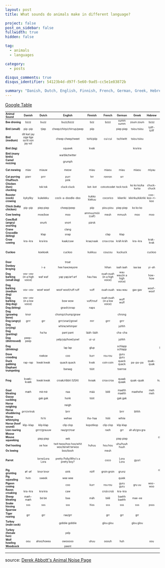 ```yaml
---
layout: post
title: What sounds do animals make in different language?

project: false
post_on_sidebar: false
fullwidth: true
hidden: false

tag:
  - animals
  - languages

category:
  - posts

disqus_comments: true
disqus_identifier: 54123b4d-d97f-5e60-9ad5-cc5e1e83872b

summary: "Danish, Dutch, English, Finnish, French, German, Greek, Hebrew, Hungarian, Italian, Japanese, Portugese, Russian, Spanish, Swedish, Turkish, Urdu."
---
```


[Google Table](https://docs.google.com/spreadsheets/d/1mhvi_kic2xLEdFE-sJKnJCNJYyRlj1NMjUGVWVhhCYY/edit?usp=sharing)

<style>
table {
  font-size: 60%;
}

td {
  padding: .05rem .1rem;
}
th {
  padding: .05rem .1rem;
}
</style>

|**Animal Sound**              | Danish                      | Dutch           | English                       | Finnish          | French                      | German                   | Greek             | Hebrew         | Hungarian                | Italian              | Japanese                       | Portugese | Russian           | Spanish                           | Swedish        | Turkish                                                 | Urdu           |
|:-----------------------------|:---------------------------:|:---------------:|:-----------------------------:|:----------------:|:---------------------------:|:------------------------:|:-----------------:|:--------------:|:------------------------:|:--------------------:|:------------------------------:|:---------:|:-----------------:|:---------------------------------:|:--------------:|:-------------------------------------------------------:|:--------------:|
|**Bee droning**               | bzzz                        | buzz            | buzz/bzzz                     | bzz              | bzzz                        | summ summ                | zoum zoum         | bzzz           | bzzz                     | zzzz                 | boon boon                      |           | zh-zh-zh          | bzzz                              | buzz buzz      | vizzz                                                   | bzzz           |
|**Bird (small)**              | pip-pip                     | tjiep           | cheep/chirp/chirrup/peep      | piip             |                             | piep piep                | tsiou tsiou       | tziff-tziff    | csip-csirip              | chip                 | pee pee/pii pii                |           | fiyt-fiyt         |                                   | pip-pip        | jiyk jiyk                                               |                |
|**Bird (medium)**             | dit kari jay sige lige sa tit son jay vol |   | cheep cheep/tweet             | tsirk/piip       | cui cui                     | tschiwitt                | tsiou tsiou       |                | csirip                   | chip                 |                                | pio       |                   | pío pío                           | pip-pip        | juyk juyk                                               |                |
|**Bird (big)**                |                             |                 | squawk                        | kvak             |                             |                          | kra kra           |                |                          | hihihi/chip (loudly) |                                |           | ouh-ouh           |                                   |                |                                                         |                |
|**Bird (many birds)**         |                             |                 | warble/twitter                |                  |                             |                          |                   |                |                          | chip chip            |                                |           |                   |                                   |                |                                                         |                |
|**Camel nuzzing**             |                             |                 | grumph                        |                  |                             |                          |                   |                |                          |                      |                                |           | ga-a-a-a-h        |                                   |                |                                                         |                |
|**Cat mewing**                | miav                        | miauw           | meow                          | miau             | miaou                       | miau                     | miaou             | miyau          | miau                     | miau                 | nyan nyan/nyaa nyaa            |           | miyau             | miao                              | mjan mjan      | miyav                                                   | meow           |
|**Cat purring**               | pierr                       | prrr            | purr                          | hrr              | ronron                      | srr                      |                   |                | doromb                   | purr                 | goro goro                      |           | mrrr              | rrr                               |                |                                                         |                |
|**Chaffinch**                 |                             |                 | pink                          |                  |                             |                          |                   |                |                          |                      |                                |           |                   |                                   |                |                                                         |                |
|**Chicken (hen) clucking**    |                             | tok tok         | cluck cluck                   | kot-kot          | cotcotcodet                 | tock tock                | ko ko ko/ka ka ka | chuck-chuck    | kot kot                  | coccodé              | ku-ku-ku-ku/ko-ko-ko-ko        |           | ko-ko-ko          | caca-racá/cocorocó/               | ock-ock        | gut gut gdak                                            |                |
|**Rooster (cock) crowing**    | kykyliky                    | kukeleku        | cock-a-doodle-doo             | kukko kiekuu     | cocorico                    | kikeriki                 | kikiriku/kikiriki | coo-koo-ri-koo | kukuriku                 | chicchirichí         | ko-ke-kok-ko-o                 | cucurucu  | kukareku          | quiquiriquí/kikiriki              | kuckeliku      | kuk-kurri-kuuuu uru uuu (pron: oo-oore-oo)              | kuklooku       |
|**Chick (baby chicken)**      | pip-pip                     | piep piep       | cheep/peep                    | piip             | piou piou                   | piep piep                | ko ko ko          |                | csip-csip                | pio pio              | piyo piyo                      |           | pi-pi-pi          | pi-pi                             | pip-pip        | jiyk jiyk                                               | tsik-tsik      |
|**Cow lowing**                |                             | moe/boe         | moo                           | ammuu/möö (calf) | meuh                        | mmuuh                    | moo               | moo            | mu                       | muu                  | mau mau                        |           | mu-u-u            | muuu/meee                         | mu mu          | mooo (pron: meuh)                                       | baeh           |
|**Cow/Bull (angry) snorting** |                             | snurk           | snort                         | pärsk            |                             |                          |                   |                |                          | pfff                 |                                |           |                   | buff                              |                |                                                         |                |
|**Crane**                     |                             |                 | clang                         |                  |                             |                          |                   |                |                          |                      |                                |           |                   |                                   |                |                                                         |                |
|**Crocodile (biting)**        |                             | klap            | snap                          |                  | clap                        | klap                     |                   |                |                          | gnam                 |                                |           |                   | clap/clack                        |                |                                                         |                |
|**Crow cawing**               | kra-kra                     | kra kra         | kaak/caw                      | kraa/vaak        | croa croa                   | kräh kräh                | kra-kra           | krak-krak      | kár-kár                  | cra cra              | kar-kar                        |           | kar-kar           | ah ah                             | kra kra        | gaak gaak                                               |                |
|**Cuckoo**                    |                             | koekoek         | cuckoo                        | kukkuu           | coucou                      | kuckuck                  |                   | cuckoo         | kakukk                   | cucú         | kakko-kakko/tokkyo-kyoka-kyokubaby cuckoo) |       | ku-ku             | cu-cu                             | ko-ko          |                                                         |                |
|**Deer**                      |                             |                 | troat                         |                  |                             |                          |                   |                |                          |                      |                                |           |                   |                                   |                |                                                         |                |
|**Donkey braying**            |                             | i-a             | hee haw/eeyore                |                  | hihan                       | iaah iaah                | iaa iaa           | yi-ah          | iá-iá                    | ioh ioh              |                                |           | ia-ia             | iha iha/ji-jo                     |                | a-iiii a-iiii                                           |                |
|**Dog barking (small dog)**   | vov-vov (in a high voice)   | waf waf         | yap yap/arf arf               | hau hau          | ouah ouah (in a high voice) | wau wau(in a high voice) |                   | how-how        | vau vau                  | arf arf/bau bau      | kian kian                      |           | hav-hav/gav-gav   | guau/gua                          | bjäbb-bjäbb    | hev hev                                                 |                |
|**Dog barking (medium dog)**  | vov-vov                     | woef woef       | woof woof/ruff ruff           | vuff             | ouah ouah                   | wau wau                  | gav gav           | woof-woof      | vau vau                  | bau bau              | wan wan                        |           | hav-hav/gav-gav   | guav                              | vov-vov/voff   | hauv hauv                                               |                |
|**Dog barking (big dog)**     | vov-vov (in a low voice)    |                 | bow wow                       | vuff/rouf        | ouah ouah (in a low voice)  | wuff wuff                |                   |                | vau vau                  | bau bau              | wan wan                        |           | hav-hav/gav-gav   | guf guf                           |                | hov hov                                                 | bow bow        |
|**Dog (biting)**              |                             |                 | gnash/snap                    | naps             |                             |                          |                   |                |                          | gnam                 | gari gari                      |           |                   | chac                              |                |                                                         |                |
|**Dog (gnawing bone)**        | knor                        |                 | chomp/chump/gnaw              |                  |                             | chrong                   |                   |                |                          |                      | paku paku                      |           | chua-chua         |                                   |                | haart haart                                             |                |
|**Dog (angry)**               | grrr                        | grr             | grrr/snarl/growl              | mrr              | grrr                        | grrr                     |                   |                | grrr                     | grr                  | uuuuu                          |           | grrrrr            | grrr                              | grr            | hirrrr                                                  |                |
|**Dog (crying)**              |                             |                 | whine/whimper                 |                  |                             | juhhh                    |                   |                |                          | yu-yu-yuuu!          |                                |           |                   |                                   |                |                                                         |                |
|**Dog (panting)**             |                             | ha ha           | pant pant                     | lääh-lääh        |                             | cha-cha                  |                   |                |                          | pant pant            | hah hah                        |           | he-he-he          | eh eh eh                          |                | heh heh heh                                             |                |
|**Dog (distressed)**          | peep-peep                   |                 | yelp/yip/howl/yowl            | ui-ui            |                             | juhhh                    |                   |                |                          | huuu                 |                                |           | o-u-u-u-h         | auu                               |                |                                                         |                |
|**Dog (drinking)**            |                             |                 | lap lap                       | glup             |                             | schlapp schlapp          |                   |                | lefety lefety            | slop slop/slurp      |                                |           | hu-up hu-up       | blap blap                         |                | slap slap slap (pron: schlup)                           |                |
|**Dove crooding**             |                             | roekoe          | coo                           | kurr             | rou rou                     | guru guru                |                   |                | burukk                   | uuu                  |                                |           | grl-grl           | gu gu/cucurrucu                   | oo ho oo ho    | gu gu gu guuk                                           |                |
|**Duck gabbing**              | rap-rap                     | kwak kwak       | quack quack                   | kvak             | coin coin                   | quack quack              | pa-pa-pa          | quak-quak      | háp-háp                  | qua qua              | ga ga                          |           | krya-krya         | cua cua                           | kvack-kvack    | vak vak                                                 | quak quak      |
|**Elephant trumpeting**       |                             |                 | baraag                        | tööt             |                             | toerroe                  |                   |                |                          | baaa                 | paoh-paoh                      |           | u-u-u             | biaaah                            |                |                                                         |                |
|**Frog**                      | kvæk-kvæk                   | kwak kwak       | croak/ribbit (USA)            | kvaak            | croa croa                   | quaak quaak              | quak-quak         |      | bre-ke-ke/kuty kurutty/kurutty (pron: kurutch) | cra cra  | kero kero                      |           | kva-kva           | croac croac                       | ko ack ack ack | vrak vrak                                               |                |
|**Goat bleating**             | mæh                         | mè mè           | naa                           | mää              | bêê                         | maehh maehh              | maehehe           | meh meh        | mek-mek                  | bee                  | me-e me-e                      |           | me-e-e            | beee                              | määk määk      | me-e-e me-e-e                                           | meh            |
|**Goose cackling**            |                             | gak gak         | honk                          | tööt             |                             | gak gak                  |                   |                | gá-gá                    |                      | ga-a ga-a                      |           | ga-ga-ga          |                                   |                | gak gak                                                 |                |
|**Horse neighing**            |                             |                 | neigh                         |                  |                             |                          |                   |                |                          |                      | hi-hiin                        |           | i-go-go           |                                   | iihaha         |                                                         |                |
|**Horse shuddering**          | prrr/vrinsk                 |                 | brrr                          |                  |                             | brrr                     | bhhh              |                |                          |                      |                                |           |                   |                                   |                |                                                         |                |
|**Horse whinnying**           |                             | hi hi           | wehee                         | iha-haa          | hiiiii                      | wihiie                   |                   |                | nyihaha                  | hiii                 | hihiiiiin                      |           |                   | ihiii                             |                | e-he-he-he                                              |                |
|**Horse (hoof sound)**        | klip-klap                   | klip klap       | clip clop                     | kopotikop        | clip clop                   | klip klap                |                   |                |                          | clippete/clip clop   | paka paka                      |           | ta-tá ta-tá ta-tá | cotocloc                          |                | deg-a-dek                                               |                |
|**Lion roaring**              |                             | grrrr/grauuw    | raa/grr/roar                  |                  | raoh                        | grr                      | ah ah/gra gra     |                |                          | grr/roar             | gaooooo                        |           | r-r-r-r           | grr                               |                | uagh                                                    |                |
|**Moose**                     |                             |                 |                               |                  |                             |                          |                   |                |                          |                      |                                |           |                   |                                   | bröl           |                                                         |                |
|**Mouse squeeking**           |                             | piep piep       | eek                           |                  |                             | piep piep                |                   |                | cin-cin (pron: tsin-tsin)| squit                | chu-chu                        |           | pi-pi-pi          | iiik                              | pip-pip        | viyk viyk                                               |                |
|**Owl hooting**               |                             | oe hoe    | twit twoo/hoo hoo/whit woo/terwit terwoo | huhuu       | hou hou                     | uhu/huuh huuh            |                   |                | hu                       | hu hu                | hoh hoh                        |           | uh! uh! uh!       | uhh uhh                           | ho-ho          | uuu uuu                                                 | hoo hoo        |
|**Ox lowing**                 |                             |                 | boo/booh                           |             | meuh                        |                          |                   |                |                          |                      |                                |           |                   |                                   |                |                                                         |                |
|**Parrot**                    |                             | lorre/Lora Lora | pretty Polly/Who's a pretty boy?   |             | coco                        | Lora Lora                | gyuri             |                | pityu                    | Portobello           | ohayo (=good morning)          |           | Pópka-durák       | lorito lorito                     | vakra klara    | naaber naaber/nasilin nasilin/mucuk mucuk (pron: mujuk) | mea mitu/churi |
|**Pig grunting**              | øf-øf                       | knor knor       | oink                          | nöff             | groin groin                 | grunz                    |                   |                | röf-röf (pron: reuf-reuf)| oink                 | boo boo                        |           | hrgu-hrgu         | oink/oinc                         | nöff-nöff      |                                                         |                |
|**Pig squealing**             | hvin                        | sweek           | wee wee                       |                  |                             | quiek                    |                   |                | ui-uii                   |                      | bu-hii bu-hii                  |           |                   | iiih/uiii/cuiii                   |                |                                                         |                |
|**Pigeon cooing**             |                             |                 | coo                           | kurr             | rou rou                     | guru guru                | gru uu            | woo-woo        | burukk                   | hu hu                |                                |           | guli-guli         | ruú-ruú/cucurrocu                 | oo ho oo ho    | gu gu gu guuk                                           |                |
|**Raven croaking**            | kra-kra                     | kra kra         | caw                           |                  | croâ croâ                   | kra-kra                  |                   |                | kár-kár                  | cra cra              | kar-kar                        |           |                   |                                   | kra-kra        |                                                         |                |
|**Sheep bleating**            | mæh-mæh                     | bè bè           | baa                           | mäh              | bêê                         | baehh baehh              | mae-ee            |                | beee                     | bee                  | meh meh                        |           | beee              | beee beee                         | bä bä          | maeh maeh                                               |                |
|**Snake hissing**             | sss                         | sss             | sss                           | hiss             | sss                         | sss                      | sss               | psss           | sz-sz                    | hshs                 |                                |           | ssss              | sss                               | sss            | sss                                                     |                |
|**Sparrow**                   |                             |                 |                               |                  |                             |                          |                   |                |                          |                      | chun chun                      |           |                   |                                   |                |                                                         |                |
|**Tiger roaring**             | grr                         | grr             | raa/grr                       |                  | grr                         | grr                      | grr               |                |                          | grr                  | gaooooo                        |           | grrr              | grrr                              | grr            |                                                         |                |
|**Turkey (male cock)**        |                             |                 | gobble gobble                 |                  | glou glou                   |                          | glou glou         |                |                          |                      |                                |           |                   | clou clou/goro-goro-goro (Mexico) |                | glu glu                                                 |                |
|**Turkey (female hen)**       |                             |                 | yelp                          |                  |                             |                          |                   |                |                          |                      |                                |           |                   |                                   |                |                                                         |                |
|**Wolf howling**              | oou                         | ahoo/hoeea      | owooooo                       | uhuu             | ooouh                       | huh                      |                   | oou            |                          | huu                  |                                |           | uuu               | auuuh                             | oooahh         | ooo                                                     |                |
|**Woodcock**                  |                             |                 | peent                         |                  |                             |                          |                   |                |                          |                      |                                |           |                   |                                   |                |                                                         |                |

--------
source: [Derek Abbott's Animal Noise Page](http://www.eleceng.adelaide.edu.au/personal/dabbott/animal.html)

